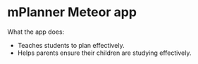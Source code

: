 # mPlanner Meteor app

What the app does:

* Teaches students to plan effectively.
* Helps parents ensure their children are studying effectively.
